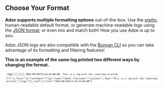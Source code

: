 ## Choose Your Format

**Adze supports multiple formatting options** out-of-the-box. Use the [pretty](../reference/formatters.md#pretty-formatter),
human-readable default format, or generate machine-readable logs using the [JSON format](../reference/formatters.md#json-formatter);
or even mix and match both! How you use Adze is up to you.

Adze JSON logs are also compatible with
the [Bunyan CLI](https://github.com/trentm/node-bunyan?tab=readme-ov-file#cli-usage) so you can take
advantage of its formatting and filtering features!

**This is an example of the same log printed two different ways by changing the format.**

![example of a log printed in human-readable and machine-readable formats](/images/humanAndMachineFormat-example-browser.png)
